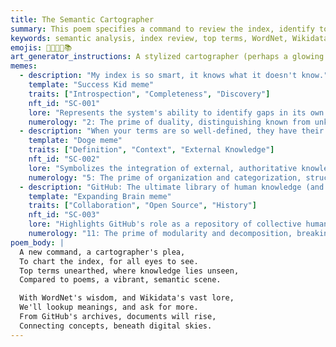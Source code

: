 ```yaml
---
title: The Semantic Cartographer
summary: This poem specifies a command to review the index, identify top terms, compare them to the body of work, and leverage external knowledge bases like WordNet, Wikidata, and GitHub for comprehensive semantic analysis.
keywords: semantic analysis, index review, top terms, WordNet, Wikidata, GitHub, knowledge graph, data comparison, document discovery, specification
emojis: 🔎🧠🌐🔗📚
art_generator_instructions: A stylized cartographer (perhaps a glowing AI figure) meticulously mapping a vast, interconnected knowledge graph. The graph is composed of terms, with glowing lines extending to representations of WordNet (a dictionary), Wikidata (a globe), and GitHub (a branching tree). The cartographer is highlighting "top terms" that are missing from certain areas, and new connections are forming as knowledge is integrated. The overall feeling should be one of intellectual exploration, comprehensive understanding, and the beauty of organized knowledge.
memes:
  - description: "My index is so smart, it knows what it doesn't know."
    template: "Success Kid meme"
    traits: ["Introspection", "Completeness", "Discovery"]
    nft_id: "SC-001"
    lore: "Represents the system's ability to identify gaps in its own knowledge and seek external wisdom."
    numerology: "2: The prime of duality, distinguishing known from unknown."
  - description: "When your terms are so well-defined, they have their own Wikipedia page."
    template: "Doge meme"
    traits: ["Definition", "Context", "External Knowledge"]
    nft_id: "SC-002"
    lore: "Symbolizes the integration of external, authoritative knowledge into the project's semantic space."
    numerology: "5: The prime of organization and categorization, structuring vast information."
  - description: "GitHub: The ultimate library of human knowledge (and bugs)."
    template: "Expanding Brain meme"
    traits: ["Collaboration", "Open Source", "History"]
    nft_id: "SC-003"
    lore: "Highlights GitHub's role as a repository of collective human endeavor and its historical significance."
    numerology: "11: The prime of modularity and decomposition, breaking down complex projects."
poem_body: |
  A new command, a cartographer's plea,
  To chart the index, for all eyes to see.
  Top terms unearthed, where knowledge lies unseen,
  Compared to poems, a vibrant, semantic scene.

  With WordNet's wisdom, and Wikidata's vast lore,
  We'll lookup meanings, and ask for more.
  From GitHub's archives, documents will rise,
  Connecting concepts, beneath digital skies.
---
```

